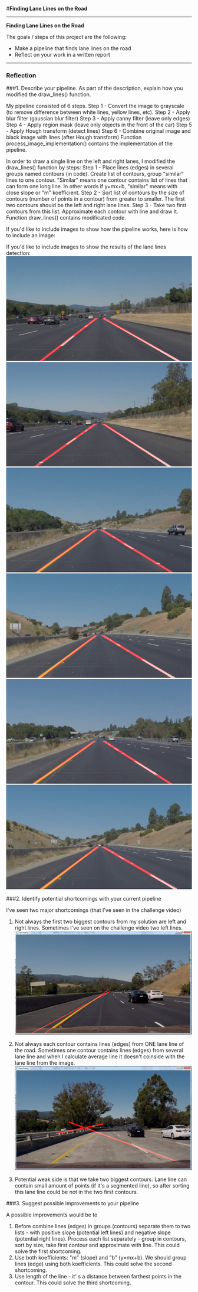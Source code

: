 #**Finding Lane Lines on the Road** 

---

**Finding Lane Lines on the Road**

The goals / steps of this project are the following:
* Make a pipeline that finds lane lines on the road
* Reflect on your work in a written report


[//]: # (Image References)

[image1]: ./test_images/out/solidWhiteCurve.jpg "solidWhiteCurve"
[image2]: ./test_images/out/solidWhiteRight.jpg "solidWhiteRight"
[image3]: ./test_images/out/solidYellowCurve.jpg "solidYellowCurve"
[image4]: ./test_images/out/solidYellowCurve2.jpg "solidYellowCurve2"
[image5]: ./test_images/out/solidYellowLeft.jpg "solidYellowLeft"
[image6]: ./test_images/out/whiteCarLaneSwitch.jpg "whiteCarLaneSwitch"
[image7]: ./01_two_left_lines.jpg "01_two_left_lines"
[image8]: ./02_wrong_slope.jpg "02_wrong_slope"

---

### Reflection

###1. Describe your pipeline. As part of the description, explain how you modified the draw_lines() function.

My pipeline consisted of 6 steps.
Step 1 - Convert the image to grayscale (to remove difference between white lines, yellow lines, etc).
Step 2 - Apply blur filter (gaussian blur filter)
Step 3 - Apply canny filter (leave only edges)
Step 4 - Apply region mask (leave only objects in the front of the car)
Step 5 - Apply Hough transform (detect lines)
Step 6 - Combine original image and black image with lines (after Hough transform)
Function process_image_implementation() contains the implementation of the pipeline.

In order to draw a single line on the left and right lanes, I modified the draw_lines() function by steps:
Step 1 - Place lines (edges) in several groups named contours (in code). Create list of contours, group "similar" lines to one contour. "Similar" means one contour contains list of lines that can form one long line. In other words if y=mx+b, "similar" means with close slope or "m" koefficient.
Step 2 - Sort list of contours by the size of contours (number of points in a contour) from greater to smaller. The first two contours should be the left and right lane lines.
Step 3 - Take two first contours from this list. Approximate each contour with line and draw it.
Function draw_lines() contains modificated code.

If you'd like to include images to show how the pipeline works, here is how to include an image:


If you'd like to include images to show the results of the lane lines detection:
![solidWhiteCurve][image1]
![solidWhiteRight][image2]
![solidYellowCurve][image3]
![solidYellowCurve2][image4]
![solidYellowLeft][image5]
![whiteCarLaneSwitch][image6]


###2. Identify potential shortcomings with your current pipeline

I've seen two major shortcomings (that I've seen in the challenge video)

1. Not always the first two biggest contours from my solution are left and right lines. Sometimes I've seen on the challenge video two left lines.
![01_two_left_lines][image7]

2. Not always each contour contains lines (edges) from ONE lane line of the road. Sometimes one contour contains lines (edges) from several lane line and when I calculate average line it doesn't coinside with the lane line from the image.
![02_wrong_slope][image8]

3. Potential weak side is that we take two biggest contours. Lane line can contain small amount of points (if it's a segmented line), so after sorting this lane line could be not in the two first contours.

###3. Suggest possible improvements to your pipeline

A possible improvements would be to
1. Before combine lines (edges) in groups (contours) separate them to two lists - with positive slope (potential left lines) and negative slope (potential right lines). Process each list separately - group in contours, sort by size, take first contour and approximate with line. This could solve the first shortcoming.
2. Use both koefficients: "m" (slope) and "b" (y=mx+b). We should group lines (edge) using both koefficients. This could solve the second shortcoming.
3. Use length of the line - it' s a distance between farthest points in the contour. This could solve the third shortcoming.
